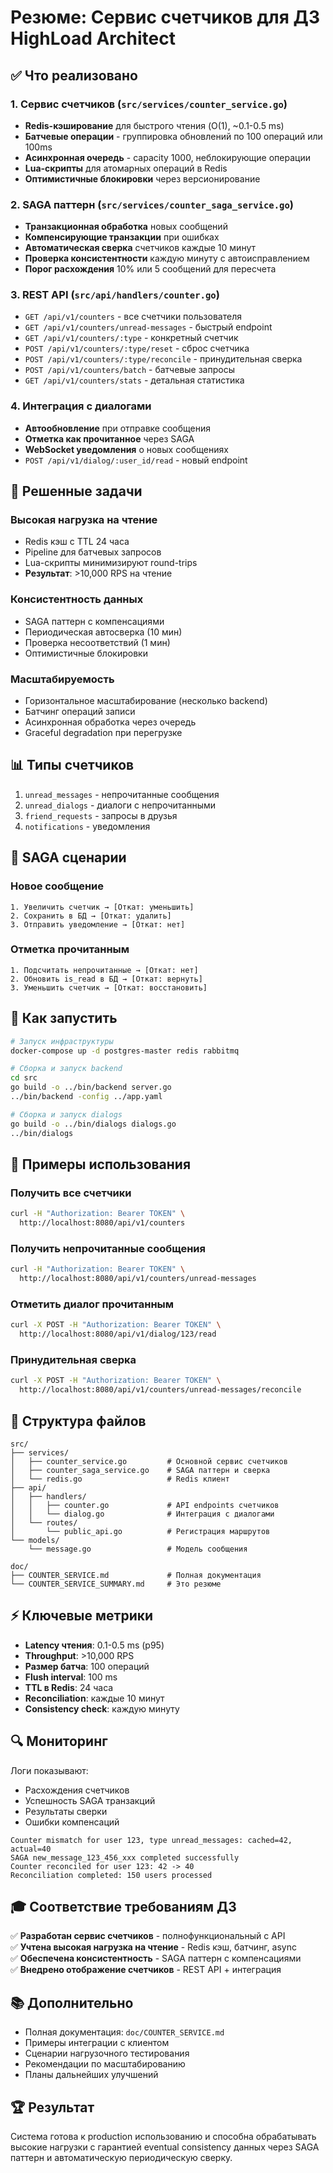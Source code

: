 # Резюме: Сервис счетчиков для ДЗ HighLoad Architect

## ✅ Что реализовано

### 1. Сервис счетчиков (`src/services/counter_service.go`)
- **Redis-кэширование** для быстрого чтения (O(1), ~0.1-0.5 ms)
- **Батчевые операции** - группировка обновлений по 100 операций или 100ms
- **Асинхронная очередь** - capacity 1000, неблокирующие операции
- **Lua-скрипты** для атомарных операций в Redis
- **Оптимистичные блокировки** через версионирование

### 2. SAGA паттерн (`src/services/counter_saga_service.go`)
- **Транзакционная обработка** новых сообщений
- **Компенсирующие транзакции** при ошибках
- **Автоматическая сверка** счетчиков каждые 10 минут
- **Проверка консистентности** каждую минуту с автоисправлением
- **Порог расхождения** 10% или 5 сообщений для пересчета

### 3. REST API (`src/api/handlers/counter.go`)
- `GET /api/v1/counters` - все счетчики пользователя
- `GET /api/v1/counters/unread-messages` - быстрый endpoint
- `GET /api/v1/counters/:type` - конкретный счетчик
- `POST /api/v1/counters/:type/reset` - сброс счетчика
- `POST /api/v1/counters/:type/reconcile` - принудительная сверка
- `POST /api/v1/counters/batch` - батчевые запросы
- `GET /api/v1/counters/stats` - детальная статистика

### 4. Интеграция с диалогами
- **Автообновление** при отправке сообщения
- **Отметка как прочитанное** через SAGA
- **WebSocket уведомления** о новых сообщениях
- `POST /api/v1/dialog/:user_id/read` - новый endpoint

## 🎯 Решенные задачи

### Высокая нагрузка на чтение
- Redis кэш с TTL 24 часа
- Pipeline для батчевых запросов
- Lua-скрипты минимизируют round-trips
- **Результат**: >10,000 RPS на чтение

### Консистентность данных
- SAGA паттерн с компенсациями
- Периодическая автосверка (10 мин)
- Проверка несоответствий (1 мин)
- Оптимистичные блокировки

### Масштабируемость
- Горизонтальное масштабирование (несколько backend)
- Батчинг операций записи
- Асинхронная обработка через очередь
- Graceful degradation при перегрузке

## 📊 Типы счетчиков

1. `unread_messages` - непрочитанные сообщения
2. `unread_dialogs` - диалоги с непрочитанными
3. `friend_requests` - запросы в друзья
4. `notifications` - уведомления

## 🔄 SAGA сценарии

### Новое сообщение
```
1. Увеличить счетчик → [Откат: уменьшить]
2. Сохранить в БД → [Откат: удалить]
3. Отправить уведомление → [Откат: нет]
```

### Отметка прочитанным
```
1. Подсчитать непрочитанные → [Откат: нет]
2. Обновить is_read в БД → [Откат: вернуть]
3. Уменьшить счетчик → [Откат: восстановить]
```

## 🚀 Как запустить

```bash
# Запуск инфраструктуры
docker-compose up -d postgres-master redis rabbitmq

# Сборка и запуск backend
cd src
go build -o ../bin/backend server.go
../bin/backend -config ../app.yaml

# Сборка и запуск dialogs
go build -o ../bin/dialogs dialogs.go
../bin/dialogs
```

## 📖 Примеры использования

### Получить все счетчики
```bash
curl -H "Authorization: Bearer TOKEN" \
  http://localhost:8080/api/v1/counters
```

### Получить непрочитанные сообщения
```bash
curl -H "Authorization: Bearer TOKEN" \
  http://localhost:8080/api/v1/counters/unread-messages
```

### Отметить диалог прочитанным
```bash
curl -X POST -H "Authorization: Bearer TOKEN" \
  http://localhost:8080/api/v1/dialog/123/read
```

### Принудительная сверка
```bash
curl -X POST -H "Authorization: Bearer TOKEN" \
  http://localhost:8080/api/v1/counters/unread-messages/reconcile
```

## 📁 Структура файлов

```
src/
├── services/
│   ├── counter_service.go         # Основной сервис счетчиков
│   ├── counter_saga_service.go    # SAGA паттерн и сверка
│   └── redis.go                   # Redis клиент
├── api/
│   ├── handlers/
│   │   ├── counter.go             # API endpoints счетчиков
│   │   └── dialog.go              # Интеграция с диалогами
│   └── routes/
│       └── public_api.go          # Регистрация маршрутов
└── models/
    └── message.go                 # Модель сообщения

doc/
├── COUNTER_SERVICE.md             # Полная документация
└── COUNTER_SERVICE_SUMMARY.md     # Это резюме
```

## ⚡ Ключевые метрики

- **Latency чтения**: 0.1-0.5 ms (p95)
- **Throughput**: >10,000 RPS
- **Размер батча**: 100 операций
- **Flush interval**: 100 ms
- **TTL в Redis**: 24 часа
- **Reconciliation**: каждые 10 минут
- **Consistency check**: каждую минуту

## 🔍 Мониторинг

Логи показывают:
- Расхождения счетчиков
- Успешность SAGA транзакций
- Результаты сверки
- Ошибки компенсаций

```
Counter mismatch for user 123, type unread_messages: cached=42, actual=40
SAGA new_message_123_456_xxx completed successfully
Counter reconciled for user 123: 42 -> 40
Reconciliation completed: 150 users processed
```

## 🎓 Соответствие требованиям ДЗ

✅ **Разработан сервис счетчиков** - полнофункциональный с API  
✅ **Учтена высокая нагрузка на чтение** - Redis кэш, батчинг, async  
✅ **Обеспечена консистентность** - SAGA паттерн с компенсациями  
✅ **Внедрено отображение счетчиков** - REST API + интеграция  

## 📚 Дополнительно

- Полная документация: `doc/COUNTER_SERVICE.md`
- Примеры интеграции с клиентом
- Сценарии нагрузочного тестирования
- Рекомендации по масштабированию
- Планы дальнейших улучшений

## 🏆 Результат

Система готова к production использованию и способна обрабатывать высокие нагрузки с гарантией eventual consistency данных через SAGA паттерн и автоматическую периодическую сверку.

